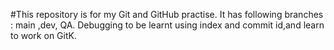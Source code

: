  #This repository is for my Git and GitHub practise.
 It has following branches : main ,dev, QA.
 Debugging to be learnt using index and commit id,and learn to work on GitK.

 

